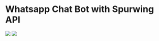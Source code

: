 # Whatsapp Chat Bot with Spurwing API #
![](https://i.postimg.cc/zDxbs171/1.jpg)
![](https://i.postimg.cc/8cc5pj4g/2.jpg)

